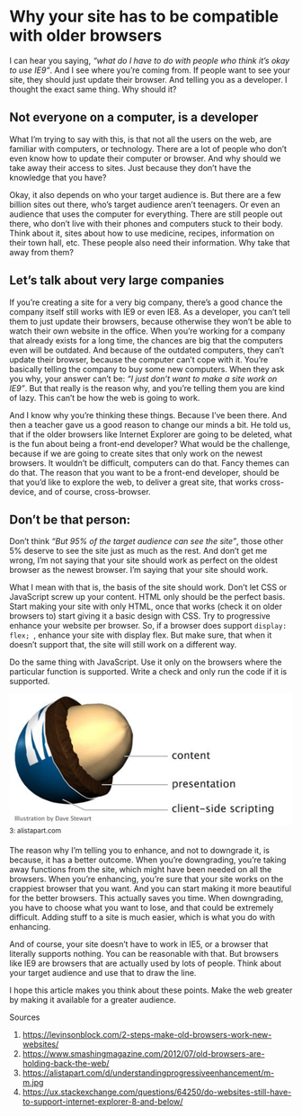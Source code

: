 # Why your site has to be compatible with older browsers

I can hear you saying, *“what do I have to do with people who think it’s okay to use IE9”*. And I see where you’re coming from. If people want to see your site, they should just update their browser. And telling you as a developer. I thought the exact same thing. Why should it?

## Not everyone on a computer, is a developer
What I’m trying to say with this, is that not all the users on the web, are familiar with computers, or technology. There are a lot of people who don’t even know how to update their computer or browser. And why should we take away their access to sites. Just because they don’t have the knowledge that you have?

Okay, it also depends on who your target audience is. But there are a few billion sites out there, who’s target audience aren’t teenagers. Or even an audience that uses the computer for everything. There are still people out there, who don’t live with their phones and computers stuck to their body. Think about it, sites about how to use medicine, recipes, information on their town hall, etc.
These people also need their information. Why take that away from them?

## Let’s talk about very large companies
If you’re creating a site for a very big company, there’s a good chance the company itself still works with IE9 or even IE8. As a developer, you can’t tell them to just update their browsers, because otherwise they won’t be able to watch their own website in the office.
When you’re working for a company that already exists for a long time, the chances are big that the computers even will be outdated. And because of the outdated computers, they can’t update their browser, because the computer can’t cope with it. You’re basically telling the company to buy some new computers. When they ask you why, your answer can’t be: *“I just don’t want to make a site work on IE9”*. But that really is the reason why, and you’re telling them you are kind of lazy. This can’t be how the web is going to work.

And I know why you’re thinking these things. Because I’ve been there. And then a teacher gave us a good reason to change our minds a bit. He told us, that if the older browsers like Internet Explorer are going to be deleted, what is the fun about being a front-end developer? What would be the challenge, because if we are going to create sites that only work on the newest browsers. It wouldn’t be difficult, computers can do that. Fancy themes can do that.
The reason that you want to be a front-end developer, should be that you’d like to explore the web, to deliver a great site, that works cross-device, and of course, cross-browser.

## Don’t be that person:
Don’t think *“But 95% of the target audience can see the site”*, those other 5% deserve to see the site just as much as the rest. And don’t get me wrong, I’m not saying that your site should work as perfect on the oldest browser as the newest browser. I’m saying that your site should work.

What I mean with that is, the basis of the site should work. Don’t let CSS or JavaScript screw up your content. HTML only should be the perfect basis. Start making your site with only HTML, once that works (check it on older browsers to) start giving it a basic design with CSS. Try to progressive enhance your website per browser. So, if a browser does support `display: flex; `, enhance your site with display flex. But make sure, that when it doesn’t support that, the site will still work on a different way.

Do the same thing with JavaScript. Use it only on the browsers where the particular function is supported. Write a check and only run the code if it is supported.

![M&M representation](/images/menm.jpg)<br/>
<sup>3: alistapart.com</sup>

The reason why I’m telling you to enhance, and not to downgrade it, is because, it has a better outcome. When you’re downgrading, you’re taking away functions from the site, which might have been needed on all the browsers. When you’re enhancing, you’re sure that your site works on the crappiest browser that you want. And you can start making it more beautiful for the better browsers.
This actually saves you time. When downgrading, you have to choose what you want to lose, and that could be extremely difficult. Adding stuff to a site is much easier, which is what you do with enhancing.

And of course, your site doesn’t have to work in IE5, or a browser that literally supports nothing. You can be reasonable with that. But browsers like IE9 are browsers that are actually used by lots of people. Think about your target audience and use that to draw the line.

I hope this article makes you think about these points. Make the web greater by making it available for a greater audience.

Sources
1.	https://levinsonblock.com/2-steps-make-old-browsers-work-new-websites/
2.	https://www.smashingmagazine.com/2012/07/old-browsers-are-holding-back-the-web/
3.	https://alistapart.com/d/understandingprogressiveenhancement/m-m.jpg
4.	https://ux.stackexchange.com/questions/64250/do-websites-still-have-to-support-internet-explorer-8-and-below/
